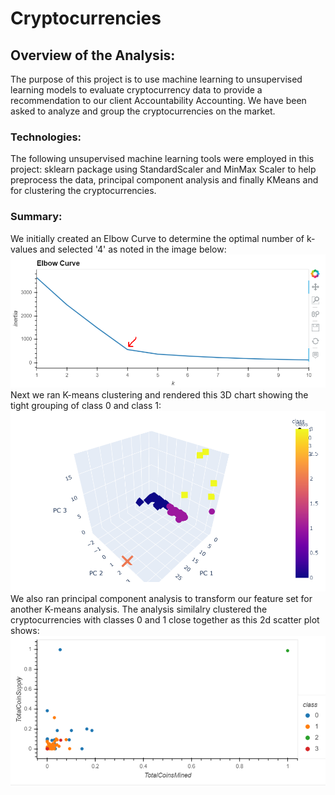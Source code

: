 # Cryptocurrencies
## Overview of the Analysis:
The purpose of this project is to use machine learning to unsupervised learning models to evaluate cryptocurrency data to provide a recommendation to our client Accountability Accounting. We have been asked to analyze and group the cryptocurrencies on the market.

### Technologies:
The following unsupervised machine learning tools were employed in this project: 
sklearn package using StandardScaler and MinMax Scaler to help preprocess the data, principal component analysis and finally KMeans and for clustering the cryptocurrencies. 

### Summary:
We initially created an Elbow Curve to determine the optimal number of k-values and selected '4' as noted in the image below:
![imageelbowcurve.PNG](/Resources/imageelbowcurve.PNG)
Next we ran K-means clustering and rendered this 3D chart showing the tight grouping of class 0 and class 1:
![imageel1.PNG](/Resources/image1.PNG)
We also ran principal component analysis to transform our feature set for another K-means analysis. The analysis similalry clustered the cryptocurrencies with classes 0 and 1 close together as this 2d scatter plot shows:
![imageel3.PNG](/Resources/image3.PNG)
